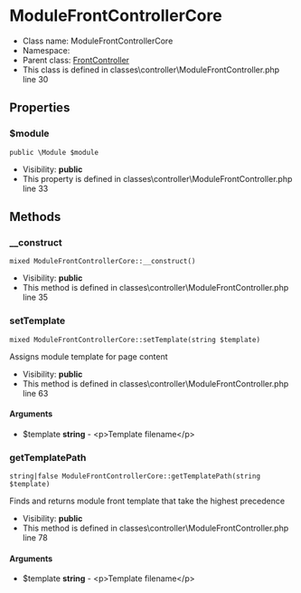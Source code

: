ModuleFrontControllerCore
===============






* Class name: ModuleFrontControllerCore
* Namespace: 
* Parent class: [FrontController](FrontControllerCore)
* This class is defined in classes\controller\ModuleFrontController.php line 30





Properties
----------


### $module

    public \Module $module





* Visibility: **public**
* This property is defined in classes\controller\ModuleFrontController.php line 33


Methods
-------


### __construct

    mixed ModuleFrontControllerCore::__construct()





* Visibility: **public**
* This method is defined in classes\controller\ModuleFrontController.php line 35




### setTemplate

    mixed ModuleFrontControllerCore::setTemplate(string $template)

Assigns module template for page content



* Visibility: **public**
* This method is defined in classes\controller\ModuleFrontController.php line 63


#### Arguments
* $template **string** - &lt;p&gt;Template filename&lt;/p&gt;



### getTemplatePath

    string|false ModuleFrontControllerCore::getTemplatePath(string $template)

Finds and returns module front template that take the highest precedence



* Visibility: **public**
* This method is defined in classes\controller\ModuleFrontController.php line 78


#### Arguments
* $template **string** - &lt;p&gt;Template filename&lt;/p&gt;



